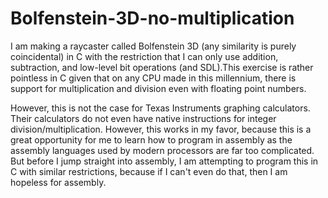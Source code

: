 # Bolfenstein-3D-no-multiplication
I am making a raycaster called Bolfenstein 3D (any similarity is purely coincidental) in C with the restriction that I can only use addition, subtraction, and low-level bit operations (and SDL).This exercise is rather pointless in C given that on any CPU made in this millennium, there is support  for multiplication and division even with floating point numbers.

However, this is not the case for Texas  Instruments graphing calculators. Their calculators do not even have native instructions for integer division/multiplication. However, this works in my favor, because this is a great opportunity for me to learn how to program in assembly as the assembly languages used by modern processors are far too complicated. But before  I jump straight into assembly, I am attempting to program this in C with similar restrictions, because if I can't  even do that, then I am hopeless for assembly.

